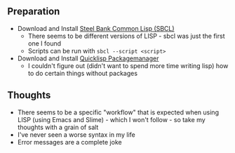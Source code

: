 ## Preparation

- Download and Install [Steel Bank Common Lisp (SBCL)](https://www.sbcl.org/platform-table.html)
  - There seems to be different versions of LISP - sbcl was just the first one I found
  - Scripts can be run with `sbcl --script <script>`
- Download and Install [Quicklisp Packagemanager](https://www.quicklisp.org/beta/)
  - I couldn't figure out (didn't want to spend more time writing lisp) how to do certain things without packages

## Thoughts

- There seems to be a specific "workflow" that is expected when using LISP (using Emacs and Slime) - which I won't follow - so take my thoughts with a grain of salt
- I've never seen a worse syntax in my life
- Error messages are a complete joke
